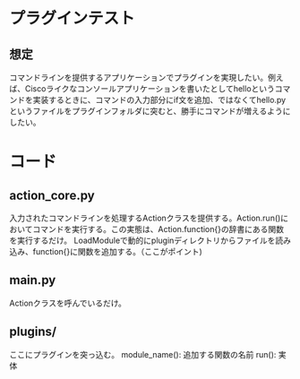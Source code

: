 プラグインテスト
==

想定
--
コマンドラインを提供するアプリケーションでプラグインを実現したい。例えば、Ciscoライクなコンソールアプリケーションを書いたとしてhelloというコマンドを実装するときに、コマンドの入力部分にif文を追加、ではなくてhello.pyというファイルをプラグインフォルダに突むと、勝手にコマンドが増えるようにしたい。

コード
==

action_core.py
--
入力されたコマンドラインを処理するActionクラスを提供する。Action.run()においてコマンドを実行する。この実態は、Action.function{}の辞書にある関数を実行するだけ。
LoadModuleで動的にpluginディレクトリからファイルを読み込み、function{}に関数を追加する。（ここがポイント)

main.py
--
Actionクラスを呼んでいるだけ。

plugins/
--
ここにプラグインを突っ込む。
module_name(): 追加する関数の名前
run(): 実体

